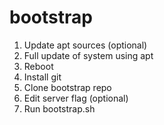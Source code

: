 # bootstrap

1. Update apt sources (optional)
2. Full update of system using apt
3. Reboot
4. Install git
5. Clone bootstrap repo
6. Edit server flag (optional)
7. Run bootstrap.sh

